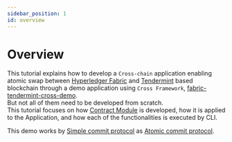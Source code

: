 ```yaml
---
sidebar_position: 1
id: overview
---
```


# Overview

This tutorial explains how to develop a `Cross-chain` application enabling atomic swap between [Hyperledger Fabric](https://www.hyperledger.org/use/fabric) and [Tendermint](https://tendermint.com/) based blockchain through a demo application using `Cross Framework`, [fabric-tendermint-cross-demo](https://github.com/datachainlab/fabric-tendermint-cross-demo).  
But not all of them need to be developed from scratch.  
This tutorial focuses on how [Contract Module](../01-docs/03-architecture/01-overview.md#contract-module) is developed, how it is applied to the Application, and how each of the functionalities is executed by CLI.

This demo works by [Simple commit protocol](../01-docs/03-architecture/04-atomic-commit-protocol.md#simple-commit-protocol) as [Atomic commit protocol](../01-docs/03-architecture/04-atomic-commit-protocol.md#atomic-commit-protocol).
